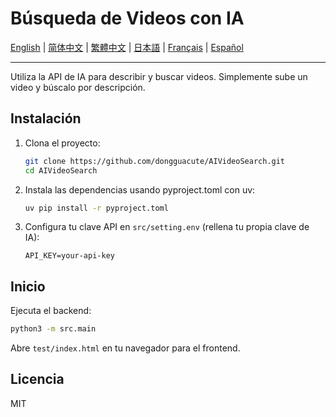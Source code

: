 # Búsqueda de Videos con IA

[English](README.md) | [简体中文](README_zh-CN.md) | [繁體中文](README_zh-TW.md) | [日本語](README_ja.md) | [Français](README_fr.md) | [Español](README_es.md)

---

Utiliza la API de IA para describir y buscar videos. Simplemente sube un video y búscalo por descripción.

## Instalación
1. Clona el proyecto:
   ```bash
   git clone https://github.com/dongguacute/AIVideoSearch.git
   cd AIVideoSearch
   ```
2. Instala las dependencias usando pyproject.toml con uv:
   ```bash
   uv pip install -r pyproject.toml
   ```
3. Configura tu clave API en `src/setting.env` (rellena tu propia clave de IA):
   ```env
   API_KEY=your-api-key
   ```

## Inicio
Ejecuta el backend:
```bash
python3 -m src.main
```
Abre `test/index.html` en tu navegador para el frontend.

## Licencia
MIT